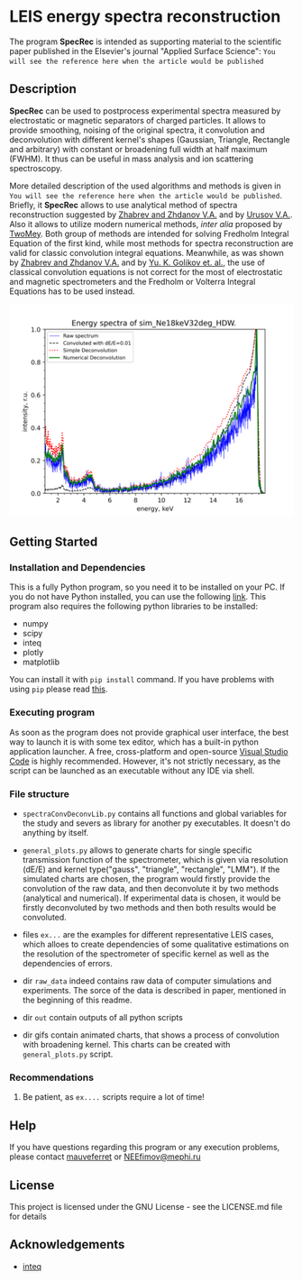 # LEIS energy spectra reconstruction

The program **SpecRec** is intended as supporting material to the scientific paper published in the Elsevier's journal "Applied Surface Science": `You will see the reference here when the article would be published`

## Description

**SpecRec** can be used to postprocess experimental spectra measured by electrostatic or magnetic separators of charged particles. It allows to provide smoothing, noising of the original spectra, it convolution and deconvolution with different kernel's shapes (Gaussian, Triangle, Rectangle and arbitrary) with constant or broadening full width at half maximum (FWHM). It thus can be useful in mass analysis and ion scattering spectroscopy. 

More detailed description of the used algorithms and methods is given in `You will see the reference here when the article would be published`. Briefly, it **SpecRec** allows to use analytical method of spectra reconstruction suggested by [Zhabrev and Zhdanov V.A.](https://inis.iaea.org/search/search.aspx?orig_q=RN:11571670) and by [Urusov V.A.](http://link.springer.com/10.1134/S1063785010050196). Also it allows to utilize modern numerical methods, *inter alia* proposed by [TwoMey](https://dl.acm.org/doi/10.1145/321150.321157).  Both group of methods are intended for solving Fredholm Integral Equation of the first kind, while most methods for spectra reconstruction are valid for classic convolution integral equations.  Meanwhile, as was shown by [Zhabrev and Zhdanov V.A.](https://inis.iaea.org/search/search.aspx?orig_q=RN:11571670) and by [Yu. K. Golikov et. al.](https://cyberleninka.ru/article/n/ob-apparatnoy-funktsii-elektrostaticheskih-elektronnyh-spektrometrov), the use of classical convolution equations is not correct for the most of electrostatic and magnetic spectrometers and the Fredholm or Volterra Integral Equations has to be used instead.

![header](https://github.com/mauveferret/SpecRec/blob/main/out/spec_reconstr_sim_Ne18keV32deg_HDW_with_gauss_kernel.png?raw=true)

## Getting Started

### Installation and Dependencies

This is a fully Python program, so you need it to be installed on your PC. If you do not have Python installed, you can use the following [link](https://www.python.org/downloads/). This program also requires the following python libraries to be installed:

* numpy 
* scipy
* inteq 
* plotly
* matplotlib

You can install it with `pip install` command.  If you have problems with using `pip` please read [this](https://packaging.python.org/en/latest/tutorials/installing-packages/).


### Executing program

As soon as  the program does not provide graphical user interface, the best way to launch it is with some tex editor, which has a built-in python application launcher. A free, cross-platform and open-source [Visual Studio Code](https://code.visualstudio.com/) is highly recommended. However, it's not strictly necessary, as the script can be launched as an executable without any IDE via shell.

### File structure

* `spectraConvDeconvLib.py` contains all functions and global variables for the study and severs as library for another py executables. It doesn't do anything by itself.

* `general_plots.py` allows to generate charts for single specific transmission function of the spectrometer, which is given via resolution (dE/E) and kernel type("gauss", "triangle", "rectangle", "LMM"). If the simulated charts are chosen, the program would firstly provide the convolution of the raw data, and then deconvolute it by two methods (analytical and numerical). If experimental data is chosen, it would be firstly deconvoluted by two methods and then both results would be convoluted.

* files `ex...` are the examples for different representative LEIS cases, which alloes to create dependencies of some qualitative estimations on the resolution of the spectrometer of specific kernel as well as the dependencies of errors.

* dir `raw_data` indeed contains raw data of computer simulations and experiments. The sorce of the data is described in paper, mentioned in the beginning of this readme.

* dir `out` contain outputs of all python scripts

* dir gifs contain animated charts, that shows a process of convolution with broadening kernel. This charts can be created with `general_plots.py` script.

### Recommendations

1. Be patient, as `ex....` scripts require a lot of time!

## Help

If you have questions regarding this program or any execution problems, please contact 
[mauveferret](https://t.me/mauveferret) or NEEfimov@mephi.ru

## License

This project is licensed under the GNU License - see the LICENSE.md file for details

## Acknowledgements

* [inteq](https://github.com/mwt/inteq)

